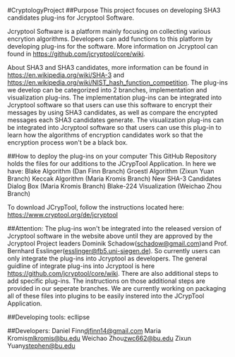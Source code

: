 #CryptologyProject
##Purpose
This project focuses on developing SHA3 candidates plug-ins for Jcryptool Software. 

Jcryptool Software is a platform mainly focusing on collecting various encrytion algorithms. Developers can add functions to this platform by developing plug-ins for the software. More information on Jcryptool can found in https://github.com/jcryptool/core/wiki.

About SHA3 and SHA3 candidates, more information can be found in https://en.wikipedia.org/wiki/SHA-3 and https://en.wikipedia.org/wiki/NIST_hash_function_competition.
The plug-ins we develop can be categorized into 2 branches, implementation and visualization plug-ins. The implementation plug-ins can be integrated into Jcryptool software so that users can use this software to encrypt their messages by using SHA3 candidates, as well as compare the encrypted messages each SHA3 candidates generate. The visualization plug-ins can be integrated into Jcryptool software so that users can use this plug-in to learn how the algorithms of encryption candidates work so that the encryption process won't be a black box.

##How to deploy the plug-ins on your computer
This GitHub Repository holds the files for our additions to the JCrypTool Application. In here we have:
Blake Algorithm (Dan Finn Branch)
Groestl Algorithm (Zixun Yuan Branch)
Keccak Algorithm (Maria Kromis Branch)
New SHA-3 Candidates Dialog Box (Maria Kromis Branch)
Blake-224 Visualization (Weichao Zhou Branch)

To download JCrypTool, follow the instructions located here:
https://www.cryptool.org/de/jcryptool

##Attention: 
The plug-ins won't be integrated into the released version of Jcryptool software in the website above until they are approved by the Jcryptool Project leaders Dominik Schadow(schadow@gmail.com)and Prof. Bernhard Esslinger(esslinger@fb5.uni-siegen.de). So currently users can only integrate the plug-ins into Jcryptool as developers. The general guidline of integrate plug-ins into Jcryptool is here https://github.com/jcryptool/core/wiki. There are also additional steps to add specific plug-ins. The instructions on those additional steps are provided in our seperate branches.
We are currently working on packaging all of these files into plugins to be easily instered into the JCrypTool Application. 

##Developing tools:
ecllipse

##Developers:
Daniel Finn<djfinn14@gmail.com>
Maria Kromis<mlkromis@bu.edu>
Weichao Zhou<zwc662@bu.edu>
Zixun Yuan<ystephen@bu.edu>


